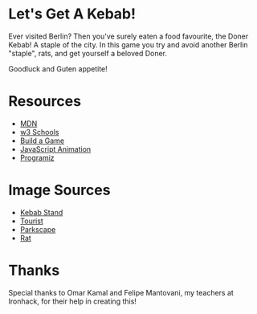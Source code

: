 # Let's Get A Kebab!

Ever visited Berlin? Then you've surely eaten a food favourite, the Doner Kebab! A staple of the city.
In this game you try and avoid another Berlin "staple", rats, and get yourself a beloved Doner.

Goodluck and Guten appetite!

# Resources

- [MDN](https://developer.mozilla.org/en-US/)
- [w3 Schools](https://www.w3schools.com/graphics/game_components.asp)
- [Build a Game](https://www.youtube.com/watch?v=dQ6lYd6dyTI)
- [JavaScript Animation](https://javascript.info/js-animation)
- [Programiz](https://www.programiz.com/)

# Image Sources

- [Kebab Stand](https://www.google.com/imgres?imgurl=https%3A%2F%2Fimg.freepik.com%2Fpremium-vector%2Fman-selling-traditional-arabic-kebab-street-food-market_277904-2606.jpg&imgrefurl=https%3A%2F%2Fwww.freepik.com%2Ffree-photos-vectors%2Fkebab-shop%2F4&tbnid=2bAaz05Bcbr9hM&vet=12ahUKEwjg5YW74dj7AhUbxwIHHQ4-BEgQMygAegUIARDTAQ..i&docid=T_5LUfmsF-Xr5M&w=626&h=626&q=free%20cartoon%20doner%20shop&ved=2ahUKEwjg5YW74dj7AhUbxwIHHQ4-BEgQMygAegUIARDTAQ)
- [Tourist](https://pixabay.com/users/8007199-8007199/?utm_source=link-attribution&utm_medium=referral&utm_campaign=image&utm_content=5957134!)
- [Parkscape](https://www.freepik.com/free-vector/city-park-with-green-lawn-bushes-trees-stone-walkway-town-buildings-skyline-vector-cartoon-illustration-summer-landscape-with-road-field-houses-horizon_21671344.htm#page=2&query=cartoon%20city%20background&position=15&from_view=search&track=sph!)
- [Rat](https://www.freepik.com/free-vector/grey-rat-animal-cartoon-sticker_21850811.htm#query=cartoon%20rat&position=0&from_view=keyword)

# Thanks

Special thanks to Omar Kamal and Felipe Mantovani, my teachers at Ironhack, for their help in creating this!
